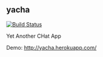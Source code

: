 ## yacha
[![Build Status](https://travis-ci.org/GD-SoftArch-2015/main-2015.svg?branch=master)](https://travis-ci.org/GD-SoftArch-2015/yacha)

Yet Another CHat App

Demo: http://yacha.herokuapp.com/
